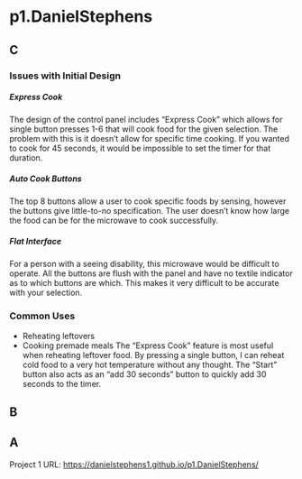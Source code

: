 # p1.DanielStephens

## C
### Issues with Initial Design

##### Express Cook
The design of the control panel includes “Express Cook” which allows for single button presses 1-6 that will cook food for the given selection. The problem with this is it doesn’t allow for specific time cooking. If you wanted to cook for 45 seconds, it would be impossible to set the timer for that duration.

##### Auto Cook Buttons
The top 8 buttons allow a user to cook specific foods by sensing, however the buttons give little-to-no specification. The user doesn’t know how large the food can be for the microwave to cook successfully. 

##### Flat Interface
For a person with a seeing disability, this microwave would be difficult to operate. All the buttons are flush with the panel and have no textile indicator as to which buttons are which. This makes it very difficult to be accurate with your selection.

### Common Uses
- Reheating leftovers
- Cooking premade meals
The “Express Cook” feature is most useful when reheating leftover food. By pressing a single button, I can reheat cold food to a very hot temperature without any thought. The “Start” button also acts as an “add 30 seconds” button to quickly add 30 seconds to the timer.

## B


## A

Project 1 URL: https://danielstephens1.github.io/p1.DanielStephens/

